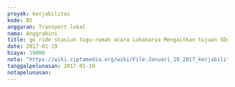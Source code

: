 ```yaml
---
proyek: kerjabilitas
kode: B5
anggaran: Transport lokal
nama: Anggrahini
title: go ride stasiun tugu-rumah acara Lokakarya Mengaitkan tujuan SDg dengan inisiatif lokal
date: 2017-01-19
biaya: 19000
nota: "https://wiki.ciptamedia.org/wiki/File:Januari_19_2017_kerjabilitas_B5_gojek_stasiun_rumah_anggrahini954.jpg"
tanggalpelunasan: 2017-01-19
notapelunasan:
---
```


